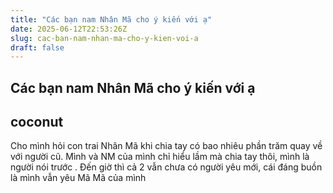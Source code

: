 ```yaml
---
title: "Các bạn nam Nhân Mã cho ý kiến với ạ"
date: 2025-06-12T22:53:26Z
slug: cac-ban-nam-nhan-ma-cho-y-kien-voi-a
draft: false
---
```


## Các bạn nam Nhân Mã cho ý kiến với ạ

## coconut

Cho mình hỏi con trai Nhân Mã khi chia tay có bao nhiêu phần trăm quay về với người cũ. Mình và NM của mình chỉ hiểu lầm mà chia tay thôi, mình là người nói trước . Đến giờ thì cả 2 vẫn chưa có người yêu mới, cái đáng buồn là mình vẫn yêu Mã Mã của mình